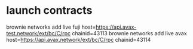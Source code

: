 # launch contracts

brownie networks add live fuji host=https://api.avax-test.network/ext/bc/C/rpc chainid=43113
brownie networks add live avax host=https://api.avax.network/ext/bc/C/rpc chainid=43114
